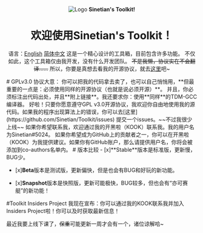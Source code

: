 <div align="center">

![Logo](https://img.kookapp.cn/assets/2022-12/0jJT3FGX3r09a03h.png) **Sinetian's Toolkit!**
# 欢迎使用Sinetian's Toolkit！
语言：[English](https://github.com/Sinetian/Toolkit/blob/main/README.md) [简体中文](https://github.com/Sinetian/Toolkit/blob/main/README_CN.md)
这是一个精心设计的工具箱，目前包含许多功能。
不仅如此，这个工具箱仅由我开发，没有什么开发团队。
~~不是我懒，协议实在不会翻译……~~
所以，你要是真想去看我的开源协议，就去[这里](https://github.com/Sinetian/Toolkit/blob/main/LICENSE)吧~

</div>
# GPLv3.0 协议大意：
你可以把我的代码拿去卖了，也可以自己悄悄用，**但最重要的一点是：必须使用同样的开源协议（也就是说必须开源）**。
并且，你必须标注出代码出处，并且**附上链接**。我还要求你：使用**同样**的TDM-GCC编译器。
好啦！只要你愿意遵守GPL v3.0开源协议，我欢迎你自由地使用我的源代码。如果我的程序出现算法上的错误，你可以去[这里](https://github.com/Sinetian/Toolkit/issues)
提交一个issues。~~不过我很少上线~~
如果你希望联系我，欢迎通过我的开黑啦（KOOK）联系我。我的用户名为Sinetian#5024。
如果你希望成为GitHub上的贡献者之一，你可以在开黑啦（KOOK）为我提供建议。如果你有GitHub账户，那么请提供用户名，你将会被添加到co-authors名单内。
# 版本比较
- [x]**Stable**版本是标准版，更新慢，BUG少。

- [x]**Beta**版本是测试版，更新偏快，但是也会有BUG和好玩的新功能。

- [x]**Snapshot**版本是快照版，更新可能极快，BUG较多，但也会有“亦可赛艇”的新功能！

#Toolkit Insiders Project
我现在宣布：你可以通过我的KOOK联系我并加入Insiders Project啦！你可以及时获取最新信息！

最近我要上线下课了，~~保重~~可能更新一周才会有一个，诸位谅解哈~
